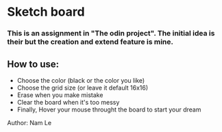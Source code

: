 # Sketch board

### This is an assignment in "The odin project". The initial idea is their but the creation and extend feature is mine.

## How to use:
- Choose the color (black or the color you like)
- Choose the grid size (or leave it default 16x16)
- Erase when you make mistake
- Clear the board when it's too messy
- Finally, Hover your mouse throught the board to start your dream

Author: Nam Le


